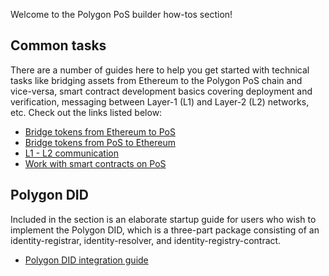 
Welcome to the Polygon PoS builder how-tos section! 

## Common tasks

There are a number of guides here to help you get started with technical tasks like bridging assets from Ethereum to the Polygon PoS chain and vice-versa, smart contract development basics covering deployment and verification, messaging between Layer-1 (L1) and Layer-2 (L2) networks, etc. Check out the links listed below:

* [Bridge tokens from Ethereum to PoS](bridging/ethereum-polygon/ethereum-to-matic.md)
* [Bridge tokens from PoS to Ethereum](bridging/ethereum-polygon/matic-to-ethereum.md)
* [L1 - L2 communication](bridging/l1-l2-communication/state-transfer.md)
* [Work with smart contracts on PoS](smart-contracts/index.md)

## Polygon DID

Included in the section is an elaborate startup guide for users who wish to implement the Polygon DID, which is a three-part package consisting of an identity-registrar, identity-resolver, and identity-registry-contract.

* [Polygon DID integration guide](./polygon-did.md)